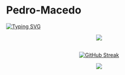 # Pedro-Macedo
[![Typing SVG](https://readme-typing-svg.herokuapp.com?font=Fira+Code&duration=8000&pause=1000&color=FFFFFF&width=435&lines=Hi+there+my+name+is+Pedro+Macedo👋)](https://git.io/typing-svg)

<div align="center">
    <img src="https://skillicons.dev/icons?i=python,kotlin,c,js,nodejs,html,vscode,idea,linux,postgres,express,bash,java,arduino,gradle,react,typescript,postman&perline=7"/>
</div>

<br>
<div align="center">

[![GitHub Streak](https://github-readme-streak-stats.herokuapp.com?user=Pedro%20Macedo&theme=ocean-gradient&border_radius=10)](https://git.io/streak-stats)

<img src="https://github-readme-stats.vercel.app/api?username=PedroMacedo&show_icons=true&theme=tokyonight"/>

</div>
